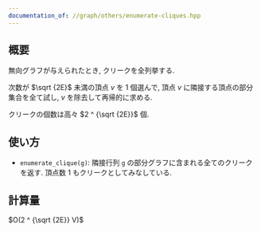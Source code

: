 ```yaml
---
documentation_of: //graph/others/enumerate-cliques.hpp
---
```


## 概要

無向グラフが与えられたとき, クリークを全列挙する.

次数が $\sqrt {2E}$ 未満の頂点 $v$ を $1$ 個選んで, 頂点 $v$ に隣接する頂点の部分集合を全て試し, $v$ を除去して再帰的に求める.

クリークの個数は高々 $2 ^ {\sqrt {2E}}$ 個.

## 使い方

* `enumerate_clique(g)`: 隣接行列 `g` の部分グラフに含まれる全てのクリークを返す. 頂点数 $1$ もクリークとしてみなしている.

## 計算量

$O(2 ^ {\sqrt {2E}} V)$
